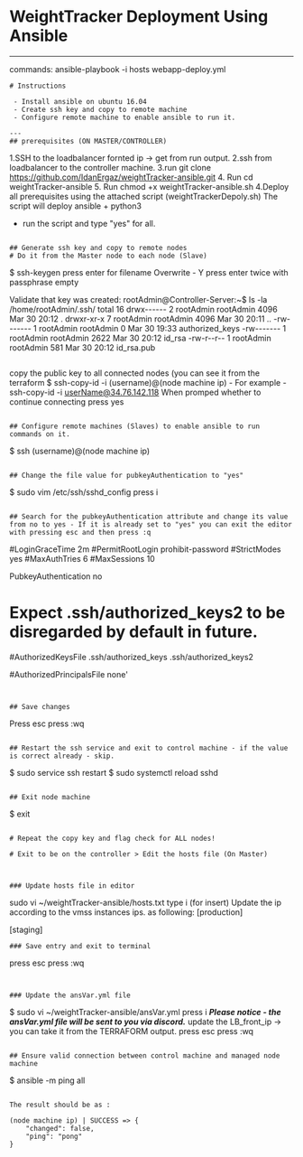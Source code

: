 # WeightTracker Deployment Using Ansible

---
			
			
commands:
ansible-playbook -i hosts webapp-deploy.yml

```
# Instructions

 - Install ansible on ubuntu 16.04
 - Create ssh key and copy to remote machine
 - Configure remote machine to enable ansible to run it.

---
## prerequisites (ON MASTER/CONTROLLER)
```
1.SSH to the loadbalancer fornted ip -> get from run output.
2.ssh from loadbalancer  to the controller machine.
3.run git clone https://github.com/IdanErgaz/weightTracker-ansible.git
4. Run cd weightTracker-ansible
5. Run chmod +x  weightTracker-ansible.sh
4.Deploy all prerequisites using the attached script (weightTrackerDepoly.sh) The script will deploy ansible + python3

- run the script and type "yes" for all.

```

## Generate ssh key and copy to remote nodes
# Do it from the Master node to each node (Slave)
```
$ ssh-keygen
press enter for filename
Overwrite - Y
press enter twice with passphrase empty

Validate that key was created:
rootAdmin@Controller-Server:~$ ls -la /home/rootAdmin/.ssh/
total 16
drwx------ 2 rootAdmin rootAdmin 4096 Mar 30 20:12 .
drwxr-xr-x 7 rootAdmin rootAdmin 4096 Mar 30 20:11 ..
-rw------- 1 rootAdmin rootAdmin    0 Mar 30 19:33 authorized_keys
-rw------- 1 rootAdmin rootAdmin 2622 Mar 30 20:12 id_rsa
-rw-r--r-- 1 rootAdmin rootAdmin  581 Mar 30 20:12 id_rsa.pub


```
```
copy the public key to all connected nodes (you can see it from the terraform
$ ssh-copy-id -i (username)@(node machine ip) - For example - ssh-copy-id -i userName@34.76.142.118
When promped whether to continue connecting press yes
```

## Configure remote machines (Slaves) to enable ansible to run commands on it.
```
$ ssh (username)@(node machine ip)

```

## Change the file value for pubkeyAuthentication to "yes"
```
$ sudo vim /etc/ssh/sshd_config
press i
```

## Search for the pubkeyAuthentication attribute and change its value from no to yes - If it is already set to "yes" you can exit the editor with pressing esc and then press :q
```
#LoginGraceTime 2m
#PermitRootLogin prohibit-password
#StrictModes yes
#MaxAuthTries 6
#MaxSessions 10

PubkeyAuthentication no

# Expect .ssh/authorized_keys2 to be disregarded by default in future.
#AuthorizedKeysFile     .ssh/authorized_keys .ssh/authorized_keys2

#AuthorizedPrincipalsFile none'
```

  
## Save changes
```
Press esc
press :wq
```

## Restart the ssh service and exit to control machine - if the value is correct already - skip.
```
$ sudo service ssh restart
$ sudo systemctl reload sshd

```

## Exit node machine
```
$ exit

```

# Repeat the copy key and flag check for ALL nodes!

# Exit to be on the controller > Edit the hosts file (On Master)



### Update hosts file in editor
```
sudo vi ~/weightTracker-ansible/hosts.txt
type i (for insert)
Update the ip according to the vmss instances ips.
as following:
[production]
<ip1>
<ip2>

[staging]
<ip1>
<ip2>
```
### Save entry and exit to terminal
```
press esc
press :wq
```


### Update the ansVar.yml file 
```
$ sudo vi ~/weightTracker-ansible/ansVar.yml
press i
***Please notice - the ansVar.yml file  will be sent  to you via discord.***
update the LB_front_ip -> you can take it from the TERRAFORM output.
press esc
press :wq
```

## Ensure valid connection between control machine and managed node machine
```
$ ansible -m ping all
``` 

The result should be as : 

(node machine ip) | SUCCESS => {
    "changed": false,
    "ping": "pong"
}



